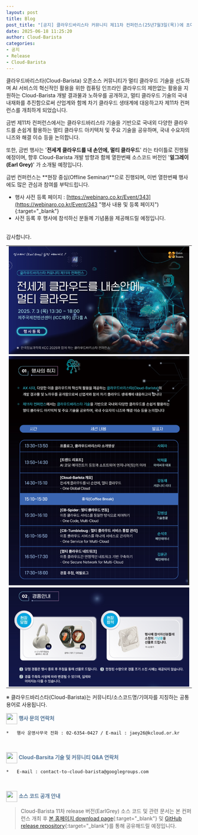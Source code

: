 ```yaml
---
layout: post
title: Blog
post_title: "[공지] 클라우드바리스타 커뮤니티 제11차 컨퍼런스(25년7월3일(목))에 초대합니다"
date: 2025-06-18 11:25:20
author: Cloud-Barista
categories: 
- 공지
- Release
- Cloud-Barista
---
```


클라우드바리스타(Cloud-Barista) 오픈소스 커뮤니티가 멀티 클라우드 기술을 선도하며 AI 서비스의 혁신적인 활용을 위한 컴퓨팅 인프라인 클라우드의 제한없는 활용을 지원하는 Cloud-Barista 개발 결과물과 노하우를 공개하고, 멀티 클라우드 기술의 국내 내재화를 추진함으로써 산업계와 함께 차기 클라우드 생태계에 대응하고자 제11차 컨퍼런스를 개최하게 되었습니다.
<br>

금번 제11차 컨퍼런스에서는 클라우드바리스타 기술을 기반으로 국내외 다양한 클라우드를 손쉽게 활용하는 멀티 클라우드 아키텍처 및 주요 기술을 공유하며, 국내 수요자의 니즈와 해결 이슈 등을 논의합니다.

또한, 금번 행사는 '**전세계 클라우드를 내 손안에, 멀티 클라우드**' 라는 타이틀로 진행될 예정이며, 향후 Cloud-Barista 개발 방향과 함께 열한번째 소스코드 버전인 '**얼그레이 (Earl Grey)**' 가 소개될 예정입니다.
<br>
<!--more-->

금번 컨퍼런스는 **현장 중심(Offline Seminar)**으로 진행되며, 이번 열한번째 행사에도 많은 관심과 참여를 부탁드립니다.

  - 행사 사전 등록 페이지 : [https://webinaro.co.kr/Event/343](https://webinaro.co.kr/Event/343 "행사 내용 및 등록 페이지"){:target="_blank"}
  - 사전 등록 후 행사에 참석하신 분들께 기념품을 제공해드릴 예정입니다.

<br>
감사합니다.
<br>

<center>
<table width="760" id="Table_01" border="0" cellspacing="0" cellpadding="0">
	<tbody>
    <tr>
		<td>
			<a href="https://webinaro.co.kr/Event/343" target="_blank"><img width="760" style="display: block;" alt="" src="/assets/img/blog/11th-conference/edm-250617-1-760x454.png" border="0"></a>
        </td>
	</tr>
    <tr>
		<td>
			<a href="https://webinaro.co.kr/Event/343" target="_blank"><img width="760" style="display: block;" alt="" src="/assets/img/blog/11th-conference/edm-250617-2-760x965.png" border="0"></a>
        </td>
	</tr>
    <tr>
		<td>
			<a href="https://webinaro.co.kr/Event/343" target="_blank"><img width="760" style="display: block;" alt="" src="/assets/img/blog/11th-conference/edm-250617-3-760x417.png" border="0"></a>
        </td>
	</tr>    
    </tbody>
</table>
</center>
 ※ 클라우드바리스타(Cloud-Barista)는 커뮤니티/소스코드명/기여자를 지칭하는 공통 용어로 사용됩니다.

<br>

<span style="color:#557799"><img src="/assets/img/blog/2nd-conference/Quora-Icon_22095.png" width="30" height="30" style="border:0px;vertical-align:middle">
**행사 문의 연락처**
</span>
 
    *	행사 운영사무국 전화 : 02-6354-0427 / E-mail : jaey26@kcloud.or.kr

<br>

<span style="color:#557799"><img src="/assets/img/blog/2nd-conference/Quora-Icon_22095.png" width="30" height="30" style="border:0px;vertical-align:middle">
**Cloud-Barsita 기술 및 커뮤니티 Q&A 연락처**
</span>

    *	E-mail : contact-to-cloud-barista@googlegroups.com

<br>

<span style="color:#557799"><img src="/assets/img/blog/2nd-conference/Github-Icon_22102.png" width="30" height="30" style="border:0px;vertical-align:middle">
**소스 코드 공개 안내**
</span>

   > Cloud-Barista 11차 release 버전(EarlGrey) 소스 코드 및 관련 문서는 본 컨퍼런스 개최 후 [본 홈페이지 download page](https://cloud-barista.github.io/download/ "본 홈페이지 download page"){:target="_blank"}
    및 [GitHub release repository](https://github.com/cloud-barista/cloud-barista "Cloud-Barista release"){:target="_blank"}를 통해 공유해드릴 예정입니다.
